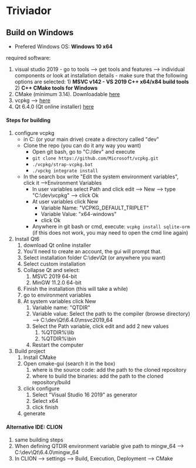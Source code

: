 # Triviador



## Build on Windows

- Prefered Windows OS: **Windows 10 x64**

required software:
1) visual studio 2019
		- go to tools --> get tools and features --> individual components or look at installation details
		- make sure that the following options are selected:
			1) **MSVC v142 - VS 2019 C++ x64/x84 build tools**
			2) **C++ CMake tools for Windows**
2) CMake (minimum 3.14). Downloadable [here](https://cmake.org/download/)
3) vcpkg --> [here](https://vcpkg.io/en/getting-started.html)
4) Qt 6.4.0 (Qt online installer) [here](https://www.qt.io/download-qt-installer?hsCtaTracking=99d9dd4f-5681-48d2-b096-470725510d34%7C074ddad0-fdef-4e53-8aa8-5e8a876d6ab4)


#### Steps for building
1) configure vcpkg
	 -  in C: (or your main drive) create a directory called "dev"
	 - Clone the repo (you can do it any way you want)
		 - Open git bash, go to "C:/dev" and execute 
		 - `git clone https://github.com/Microsoft/vcpkg.git`
		 - `./vcpkg/strap-vcpkg.bat`
		 - `./vpckg integrate install`
	 - In the search box write "Edit the system environment variables", click it -->Environment Variables
		 - In user variables select Path and click edit --> New --> type "C:\dev\vcpkg" --> click Ok
		 - At user variables click New
			 - Variable Name: "VCPKG_DEFAULT_TRIPLET"
			 - Variable Value: "x64-windows"
			 - click Ok
		 - Anywhere in git bash or cmd, execute: `vcpkg install sqlite-orm` (if this does not work, you may need to open the cmd line again)
 2) Install Qt6 
	 1) download Qt online installer
	 2) You'll need to create an account, the gui will prompt that.
	 3) Select installation folder C:\dev\Qt (or anywhere you want)
	 4) Select custom installation
	 5) Collapse Qt and select:
		 1) MSVC 2019 64-bit
		 2) MinGW 11.2.0 64-bit
	 6) Finish the installation  (this will take a while)
	 7) go to environment variables
	 8) At system variables click New
		 1) Variable name: "QTDIR"
		 2) Variable value: Select the path to the compiler (browse directory) --> C:\dev\Qt\6.4.0\msvc2019_64
		 3) Select the Path variable, click edit and add 2 new values
			 1) %QTDIR%\lib
			 2) %QTDIR%\bin
		 4) Restart the computer
3) Build project
	1) Install CMake
	2) Open cmake-gui (search it in the box)
		1) where is the source code: add the path to the cloned repository
		2) where to build the binaries: add the path to the cloned repository/build
	3) click configure
		1) Select "Visual Studio 16 2019" as generator
		2) Select x64
		3) click finish
	4) generate



#### Alternative IDE: **CLION**
1) same building steps 
2) When defining QTDIR environment variable give path to mingw_64 --> C:\dev\Qt\6.4.0\mingw_64
3) In CLION --> settings --> Build, Execution, Deployment --> CMake
